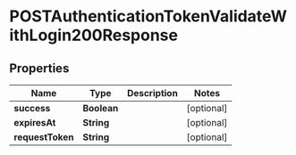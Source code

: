 

# POSTAuthenticationTokenValidateWithLogin200Response


## Properties

| Name | Type | Description | Notes |
|------------ | ------------- | ------------- | -------------|
|**success** | **Boolean** |  |  [optional] |
|**expiresAt** | **String** |  |  [optional] |
|**requestToken** | **String** |  |  [optional] |



